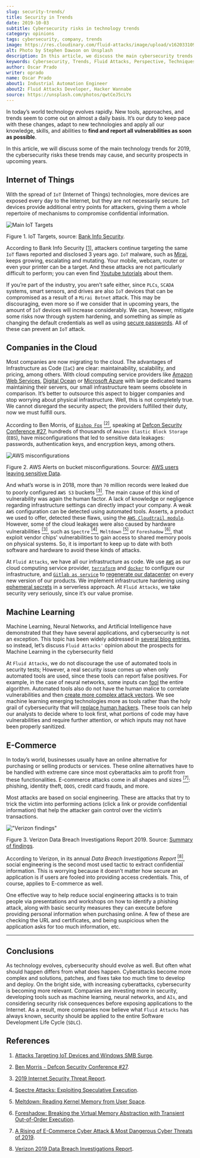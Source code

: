 ```yaml
---
slug: security-trends/
title: Security in Trends
date: 2019-10-03
subtitle: Cybersecurity risks in technology trends
category: opinions
tags: cybersecurity, company, trends
image: https://res.cloudinary.com/fluid-attacks/image/upload/v1620331094/blog/security-trends/cover_v2lf0a.webp
alt: Photo by Stephen Dawson on Unsplash
description: In this article, we discuss the main cybersecurity trends for 2019, how to keep your company secured, and how Fluid Attacks deals with these kinds of threats.
keywords: Cybersecurity, Trends, Fluid Attacks, Perspective, Techniques, Attacks, Ethical Hacking, Pentesting
author: Oscar Prado
writer: oprado
name: Oscar Prado
about1: Industrial Automation Engineer
about2: Fluid Attacks Developer, Hacker Wannabe
source: https://unsplash.com/photos/qwtCeJ5cLYs
---
```


In today’s world technology evolves rapidly. New tools, approaches, and
trends seem to come out on almost a daily basis. It’s our duty to keep
pace with these changes, adapt to new technologies and apply all our
knowledge, skills, and abilities to **find and report all
vulnerabilities as soon as possible**.

In this article, we will discuss some of the main technology trends for
2019, the cybersecurity risks these trends may cause, and security
prospects in upcoming years.

## Internet of Things

With the spread of `IoT` (Internet of Things) technologies, more devices
are exposed every day to the Internet, but they are not necessarily
secure. `IoT` devices provide additional entry points for attackers,
giving them a whole repertoire of mechanisms to compromise confidential
information.

<div class="imgblock">

![Main IoT Targets](https://res.cloudinary.com/fluid-attacks/image/upload/v1620331093/blog/security-trends/iot-attacks_fvrvko.webp)

<div class="title">

Figure 1. IoT Targets, source: [Bank Info
Security](https://www.bankinfosecurity.com/attacks-targeting-iot-devices-windows-smb-surge-a-13082).

</div>

</div>

According to Bank Info Security [\[1\]](#r1), attackers continue
targeting the same `IoT` flaws reported and disclosed 3 years ago. `IoT`
malware, such as
[Mirai](https://www.cloudflare.com/learning/ddos/glossary/mirai-botnet/),
keeps growing, escalating and mutating. Your mobile, webcam, router or
even your printer can be a target. And these attacks are not
particularly difficult to perform; you can even find [Youtube
tutorials](https://www.youtube.com/watch?v=6JFP_gUIZZY) about them.

If you’re part of the industry, you aren’t safe either, since `PLCs`,
`SCADA` systems, smart sensors, and drives are also `IoT` devices that
can be compromised as a result of a `Mirai Botnet` attack. This may be
discouraging, even more so if we consider that in upcoming years, the
amount of `IoT` devices will increase considerably. We can, however,
mitigate some risks now through system hardening, and something as
simple as changing the default credentials as well as using [secure
passwords](../requiem-password/). All of these can prevent an `IoT`
attack.

## Companies in the Cloud

Most companies are now migrating to the cloud. The advantages of
Infrastructure as Code (`IaC`) are clear: maintainability, scalability,
and pricing, among others. With cloud computing service providers like
[Amazon Web Services](https://aws.amazon.com/), [Digital
Ocean](https://www.digitalocean.com/) or [Microsoft
Azure](https://azure.microsoft.com/es-es/) with large dedicated teams
maintaining their servers, our small infrastructure team seems obsolete
in comparison. It’s better to outsource this aspect to bigger companies
and stop worrying about physical infrastructure. Well, this is not
completely true. We cannot disregard the security aspect; the providers
fulfilled their duty, now we must fulfill ours.

According to Ben Morris, of [`Bishop Fox`](https://www.bishopfox.com/)
[<sup>\[2\]</sup>](#r2), speaking at [Defcon Security Conference
\#27](https://www.defcon.org/html/defcon-27/dc-27-index.html), hundreds
of thousands of `Amazon Elastic Block Storage` (`EBS`), have
misconfigurations that led to sensitive data leakages: passwords,
authentication keys, and encryption keys, among others.

<div class="imgblock">

![AWS misconfigurations](https://res.cloudinary.com/fluid-attacks/image/upload/v1620331091/blog/security-trends/aws-alarm_qu2dfx.webp)

<div class="title">

Figure 2. AWS Alerts on bucket misconfigurations. Source: [AWS users leaving
sensitive Data](https://thenextweb.com/security/2017/06/02/amazon-web-services-leak-data-aws/).

</div>

</div>

And what’s worse is in 2018, more than `70` million records were leaked
due to poorly configured `AWS S3` buckets [<sup>\[3\]</sup>](#r3). The
main cause of this kind of vulnerability was again the human factor. A
lack of knowledge or negligence regarding infrastructure settings can
directly impact your company. A weak `AWS` configuration can be detected
using automated tools. Asserts, a product we used to offer, detected
these flaws, using the [`AWS Cloudtrail
module`](https://aws.amazon.com/cloudtrail/).
However, some of the cloud leakages were also caused by hardware
vulnerabilities [<sup>\[3\]</sup>](#r3), such as `Spectre`
[<sup>\[4\]</sup>](#r4), `Meltdown` [<sup>\[5\]</sup>](#r5) or
`Foreshadow` [<sup>\[6\]</sup>](#r6), that exploit vendor chips'
vulnerabilities to gain access to shared memory pools on physical
systems. So, it is important to keep up to date with both software and
hardware to avoid these kinds of attacks.

At `Fluid Attacks`, we have all our infrastructure as code. We use
[`AWS`](https://aws.amazon.com/s3/) as our cloud computing service
provider, [`terraform`](https://www.terraform.io/) and
[`docker`](https://www.docker.com/) to configure our infrastructure, and
[`Gitlab as service`](https://gitlab.com/) to [regenerate our
datacenter](../../about-us/events/burn-the-datacenter/) on every new
version of our products. We implement infrastructure hardening using
[ephemeral
secrets](https://www.hashicorp.com/blog/why-we-need-dynamic-secrets) in
a serverless approach. At `Fluid Attacks`, we take security very
seriously, since it’s our value promise.

## Machine Learning

Machine Learning, Neural Networks, and Artificial Intelligence have
demonstrated that they have several applications, and cybersecurity is
not an exception. This topic has been widely addressed in [several blog
entries](../tags/machine-learning/), so instead, let’s discuss `Fluid
Attacks'` opinion about the prospects for Machine Learning in the
cybersecurity field

At `Fluid Attacks`, we do not discourage the use of automated tools in
security tests; However, a real security issue comes up when only
automated tools are used, since these tools can report false positives.
For example, in the case of neural networks, some inputs can
[fool](../fool-machine/) the entire algorithm. Automated tools also do
not have the human malice to correlate vulnerabilities and then [create
more complex attack vectors](../importance-pentesting/). We see machine
learning emerging technologies more as tools rather than the holy grail
of cybersecurity that will [replace human
hackers](../replaced-machines/). These tools can help our analysts to
decide where to look first, what portions of code may have
vulnerabilities and require further attention, or which inputs may not
have been properly sanitized.

## E-Commerce

In today’s world, businesses usually have an online alternative for
purchasing or selling products or services. These online alternatives
have to be handled with extreme care since most cyberattacks aim to
profit from these functionalities. E-commerce attacks come in all shapes
and sizes [<sup>\[7\]</sup>](#r7): phishing, identity theft, `DDOS`,
credit card frauds, and more.

Most attacks are based on social engineering. These are attacks that try
to trick the victim into performing actions (click a link or provide
confidential information) that help the attacker gain control over the
victim’s transactions.

<div class="imgblock">

!["Verizon findings"](https://res.cloudinary.com/fluid-attacks/image/upload/c_scale,w_500/v1620331092/blog/security-trends/verizon-findings_qc7unv.webp)

<div class="title">

Figure 3. Verizon Data Breach Investigations Report 2019. Source:
[Summary of findings](https://enterprise.verizon.com/resources/reports/dbir/2019/summary-of-findings/).

</div>

</div>

According to Verizon, in its annual *Data Breach Investigations Report*
[<sup>\[8\]</sup>](#r8), social engineering is the second most used
tactic to extract confidential information. This is worrying because it
doesn’t matter how secure an application is if users are fooled into
providing access credentials. This, of course, applies to E-commerce as
well.

One effective way to help reduce social engineering attacks is to train
people via presentations and workshops on how to identify a phishing
attack, along with basic security measures they can execute before
providing personal information when purchasing online. A few of these
are checking the URL and certificates, and being suspicious when the
application asks for too much information, etc.

---
## Conclusions

As technology evolves, cybersecurity should evolve as well. But often
what should happen differs from what does happen. Cyberattacks become
more complex and solutions, patches, and fixes take too much time to
develop and deploy. On the bright side, with increasing cyberattacks,
cybersecurity is becoming more relevant. Companies are investing more in
security, developing tools such as machine learning, neural networks,
and `AIs`, and considering security risk consequences before exposing
applications to the Internet. As a result, more companies now believe
what `Fluid Attacks` has always known, security should be applied to the
entire Software Development Life Cycle (`SDLC`).

## References

1. [Attacks Targeting IoT Devices and Windows SMB
    Surge](https://www.bankinfosecurity.com/attacks-targeting-iot-devices-windows-smb-surge-a-13082).

2. [Ben Morris - Defcon Security Conference
    \#27](https://www.defcon.org/html/defcon-27/dc-27-speakers.html#Morris).

3. [2019 Internet Security Threat
    Report](https://www.symantec.com/security-center/threat-report?om_ext_cid=biz_vnty_istr-24_multi_v10195).

4. [Spectre Attacks: Exploiting Speculative
    Execution](https://spectreattack.com/spectre.pdf).

5. [Meltdown: Reading Kernel Memory from User
    Space](https://meltdownattack.com/meltdown.pdf).

6. [Foreshadow: Breaking the Virtual Memory Abstraction with Transient
    Out-of-Order Execution](https://foreshadowattack.eu/).

7. [A Rising of E-Commerce Cyber Attack & Most Dangerous Cyber Threats
    of 2019](https://gbhackers.com/a-rising-of-e-commerce-cyber-attack-most-dangerous-threats-of-2019/).

8. [Verizon 2019 Data Breach Investigations
    Report](https://enterprise.verizon.com/resources/reports/dbir/).
